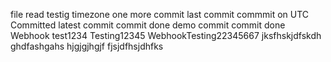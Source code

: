 file read
testig timezone
one more commit
last commit
commmit on UTC
Committed
latest commit
commit done
demo commit
commit done
Webhook test1234
Testing12345
WebhookTesting22345667
jksfhskjdfskdh
ghdfashgahs
hjgjgjhgjf
fjsjdfhsjdhfks
